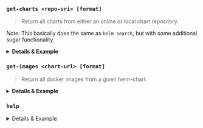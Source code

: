 
### `get-charts <repo-uri> [format]`

> Return all charts from either an online or local chart repository.

_Note:_ This basically does the same as `helm search`, but with some additional sugar functionality.

<details>
  <summary><strong>Details & Example</strong></summary>
  
  ```bash
  $ helm-utils get-charts https://charts.jfrog.io/
  ```
  
  Options: 
  - `--format` - How to format the output, `table` or `json`. Defaults to `table`.
  
</details>

### `get-images <chart-url> [format]`

> Return all docker images from a given helm-chart.

<details>
  <summary><strong>Details & Example</strong></summary>

  ```bash
  $  helm-utils get-images https://charts.jfrog.io/artifactory/helm/xray-0.5.2.tgz
  ```
  
  returns
  
  ```bash
  Images being used in https://charts.jfrog.io/artifactory/helm/xray-0.5.2.tgz:
  (3 images)
  
  - bitnami/mongodb:3.6.4
  - postgres
  - rabbitmq:3.7-alpine
  ```  
  
  Options: 
    - `--format` - How to format the output, `list` or `json`. Defaults to `list`.
</details>


### `help`

<details>
  <summary>Details & Example</summary>
Show the help for `helm-utils`.

```
$ helm-utils help
```  
</details>

